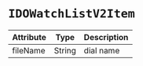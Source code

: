 # `IDOWatchListV2Item`

| Attribute | Type   | Description |
| --------- | ------ | ----------- |
| fileName  | String | dial name   |


